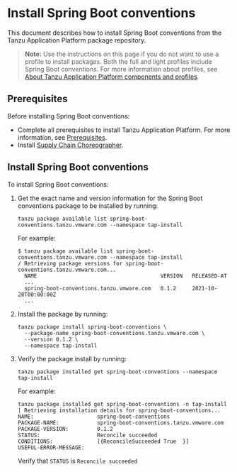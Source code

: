 # Install Spring Boot conventions

This document describes how to install Spring Boot conventions
from the Tanzu Application Platform package repository.

>**Note:** Use the instructions on this page if you do not want to use a profile to install packages.
Both the full and light profiles include Spring Boot conventions.
For more information about profiles, see [About Tanzu Application Platform components and profiles](../about-package-profiles.md).

## <a id='prereqs'></a>Prerequisites

Before installing Spring Boot conventions:

- Complete all prerequisites to install Tanzu Application Platform. For more information, see [Prerequisites](../prerequisites.md).
- Install [Supply Chain Choreographer](../scc/install-scc.md).

## <a id='install-spring-boot-conv'></a> Install Spring Boot conventions

To install Spring Boot conventions:

1. Get the exact name and version information for the Spring Boot conventions package to be installed by running:

    ```console
    tanzu package available list spring-boot-conventions.tanzu.vmware.com --namespace tap-install
    ```

    For example:

    ```console
    $ tanzu package available list spring-boot-conventions.tanzu.vmware.com --namespace tap-install
    / Retrieving package versions for spring-boot-conventions.tanzu.vmware.com...
      NAME                                       VERSION   RELEASED-AT
      ...
      spring-boot-conventions.tanzu.vmware.com   0.1.2     2021-10-28T00:00:00Z
      ...
    ```

1. Install the package by running:

    ```console
    tanzu package install spring-boot-conventions \
      --package-name spring-boot-conventions.tanzu.vmware.com \
      --version 0.1.2 \
      --namespace tap-install
    ```

1. Verify the package install by running:

    ```console
    tanzu package installed get spring-boot-conventions --namespace tap-install
    ```

    For example:

    ```console
    tanzu package installed get spring-boot-conventions -n tap-install
    | Retrieving installation details for spring-boot-conventions...
    NAME:                    spring-boot-conventions
    PACKAGE-NAME:            spring-boot-conventions.tanzu.vmware.com
    PACKAGE-VERSION:         0.1.2
    STATUS:                  Reconcile succeeded
    CONDITIONS:              [{ReconcileSucceeded True  }]
    USEFUL-ERROR-MESSAGE:
    ```

    Verify that `STATUS` is `Reconcile succeeded`

